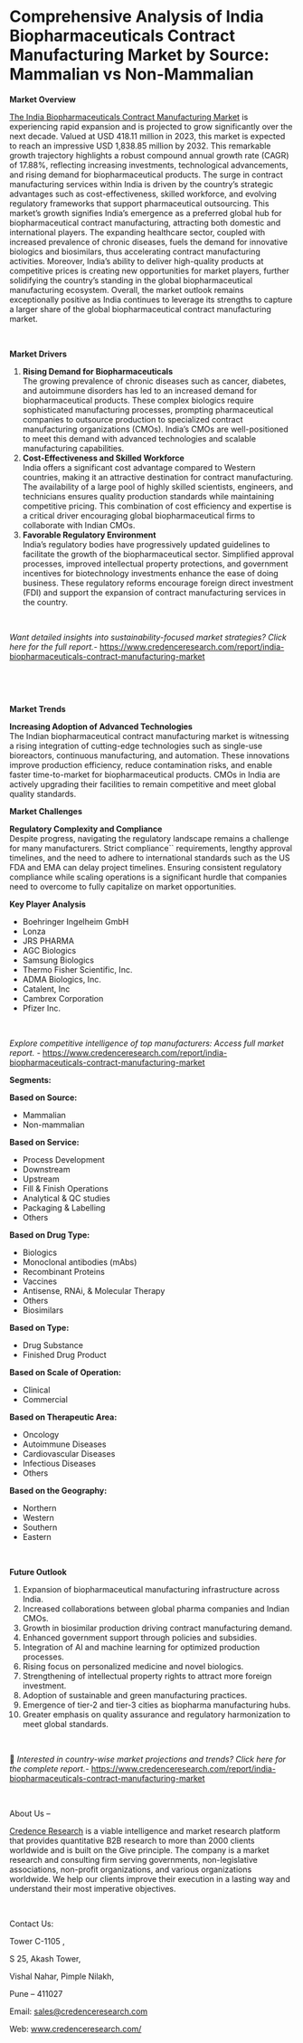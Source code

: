 # Comprehensive Analysis of India Biopharmaceuticals Contract Manufacturing Market by Source: Mammalian vs Non-Mammalian


<p><strong>Market Overview</strong></p>
<p><a href="https://www.credenceresearch.com/report/india-biopharmaceuticals-contract-manufacturing-market">The India Biopharmaceuticals Contract Manufacturing Market</a> is experiencing rapid expansion and is projected to grow significantly over the next decade. Valued at USD 418.11 million in 2023, this market is expected to reach an impressive USD 1,838.85 million by 2032. This remarkable growth trajectory highlights a robust compound annual growth rate (CAGR) of 17.88%, reflecting increasing investments, technological advancements, and rising demand for biopharmaceutical products. The surge in contract manufacturing services within India is driven by the country&rsquo;s strategic advantages such as cost-effectiveness, skilled workforce, and evolving regulatory frameworks that support pharmaceutical outsourcing. This market&rsquo;s growth signifies India&rsquo;s emergence as a preferred global hub for biopharmaceutical contract manufacturing, attracting both domestic and international players. The expanding healthcare sector, coupled with increased prevalence of chronic diseases, fuels the demand for innovative biologics and biosimilars, thus accelerating contract manufacturing activities. Moreover, India&rsquo;s ability to deliver high-quality products at competitive prices is creating new opportunities for market players, further solidifying the country&rsquo;s standing in the global biopharmaceutical manufacturing ecosystem. Overall, the market outlook remains exceptionally positive as India continues to leverage its strengths to capture a larger share of the global biopharmaceutical contract manufacturing market.</p>
<p><strong>&nbsp;</strong></p>
<p><strong>Market Drivers</strong></p>
<ol>
<li><strong> Rising Demand for Biopharmaceuticals</strong><br /> The growing prevalence of chronic diseases such as cancer, diabetes, and autoimmune disorders has led to an increased demand for biopharmaceutical products. These complex biologics require sophisticated manufacturing processes, prompting pharmaceutical companies to outsource production to specialized contract manufacturing organizations (CMOs). India&rsquo;s CMOs are well-positioned to meet this demand with advanced technologies and scalable manufacturing capabilities.</li>
<li><strong> Cost-Effectiveness and Skilled Workforce</strong><br /> India offers a significant cost advantage compared to Western countries, making it an attractive destination for contract manufacturing. The availability of a large pool of highly skilled scientists, engineers, and technicians ensures quality production standards while maintaining competitive pricing. This combination of cost efficiency and expertise is a critical driver encouraging global biopharmaceutical firms to collaborate with Indian CMOs.</li>
<li><strong> Favorable Regulatory Environment</strong><br /> India&rsquo;s regulatory bodies have progressively updated guidelines to facilitate the growth of the biopharmaceutical sector. Simplified approval processes, improved intellectual property protections, and government incentives for biotechnology investments enhance the ease of doing business. These regulatory reforms encourage foreign direct investment (FDI) and support the expansion of contract manufacturing services in the country.</li>
</ol>
<p><strong>&nbsp;</strong></p>
<p><em>Want detailed insights into sustainability-focused market strategies? Click here for the full report.- </em><a href="https://www.credenceresearch.com/report/india-biopharmaceuticals-contract-manufacturing-market">https://www.credenceresearch.com/report/india-biopharmaceuticals-contract-manufacturing-market</a></p>
<p>&nbsp;</p>
<p>&nbsp;</p>
<p><strong>Market Trends</strong></p>
<p><strong>Increasing Adoption of Advanced Technologies</strong><br /> The Indian biopharmaceutical contract manufacturing market is witnessing a rising integration of cutting-edge technologies such as single-use bioreactors, continuous manufacturing, and automation. These innovations improve production efficiency, reduce contamination risks, and enable faster time-to-market for biopharmaceutical products. CMOs in India are actively upgrading their facilities to remain competitive and meet global quality standards.</p>
<p><strong>Market Challenges</strong></p>
<p><strong>Regulatory Complexity and Compliance</strong><br data-start="3710" data-end="3713" /> Despite progress, navigating the regulatory landscape remains a challenge for many manufacturers. Strict compliance`` requirements, lengthy approval timelines, and the need to adhere to international standards such as the US FDA and EMA can delay project timelines. Ensuring consistent regulatory compliance while scaling operations is a significant hurdle that companies need to overcome to fully capitalize on market opportunities.</p>
<p><strong>Key Player Analysis</strong></p>
<ul>
<li>Boehringer Ingelheim GmbH</li>
<li>Lonza</li>
<li>JRS PHARMA</li>
<li>AGC Biologics</li>
<li>Samsung Biologics</li>
<li>Thermo Fisher Scientific, Inc.</li>
<li>ADMA Biologics, Inc.</li>
<li>Catalent, Inc</li>
<li>Cambrex Corporation</li>
<li>Pfizer Inc.</li>
</ul>
<p>&nbsp;</p>
<p><em>Explore competitive intelligence of top manufacturers: Access full market report. - </em><a href="https://www.credenceresearch.com/report/india-biopharmaceuticals-contract-manufacturing-market">https://www.credenceresearch.com/report/india-biopharmaceuticals-contract-manufacturing-market</a></p>
<p><strong>Segments:</strong></p>
<p><strong>Based on&nbsp;Source:</strong></p>
<ul>
<li>Mammalian</li>
<li>Non-mammalian</li>
</ul>
<p><strong>Based on Service:</strong></p>
<ul>
<li>Process Development</li>
<li>Downstream</li>
<li>Upstream</li>
<li>Fill &amp; Finish Operations</li>
<li>Analytical &amp; QC studies</li>
<li>Packaging &amp; Labelling</li>
<li>Others</li>
</ul>
<p><strong>Based on Drug Type:</strong></p>
<ul>
<li>Biologics</li>
<li>Monoclonal antibodies (mAbs)</li>
<li>Recombinant Proteins</li>
<li>Vaccines</li>
<li>Antisense, RNAi, &amp; Molecular Therapy</li>
<li>Others</li>
<li>Biosimilars</li>
</ul>
<p><strong>Based on Type:</strong></p>
<ul>
<li>Drug Substance</li>
<li>Finished Drug Product</li>
</ul>
<p><strong>Based on Scale of Operation:</strong></p>
<ul>
<li>Clinical</li>
<li>Commercial</li>
</ul>
<p><strong>Based on Therapeutic Area:</strong></p>
<ul>
<li>Oncology</li>
<li>Autoimmune Diseases</li>
<li>Cardiovascular Diseases</li>
<li>Infectious Diseases</li>
<li>Others</li>
</ul>
<p><strong>Based on the Geography:</strong></p>
<ul>
<li>Northern</li>
<li>Western</li>
<li>Southern</li>
<li>Eastern</li>
</ul>
<p>&nbsp;</p>
<p><strong>Future Outlook </strong></p>
<ol>
<li>Expansion of biopharmaceutical manufacturing infrastructure across India.</li>
<li>Increased collaborations between global pharma companies and Indian CMOs.</li>
<li>Growth in biosimilar production driving contract manufacturing demand.</li>
<li>Enhanced government support through policies and subsidies.</li>
<li>Integration of AI and machine learning for optimized production processes.</li>
<li>Rising focus on personalized medicine and novel biologics.</li>
<li>Strengthening of intellectual property rights to attract more foreign investment.</li>
<li>Adoption of sustainable and green manufacturing practices.</li>
<li>Emergence of tier-2 and tier-3 cities as biopharma manufacturing hubs.</li>
<li>Greater emphasis on quality assurance and regulatory harmonization to meet global standards.</li>
</ol>
<p><strong>&nbsp;</strong></p>
<p>📌 <em>Interested in country-wise market projections and trends? Click here for the complete report.- </em><a href="https://www.credenceresearch.com/report/india-biopharmaceuticals-contract-manufacturing-market">https://www.credenceresearch.com/report/india-biopharmaceuticals-contract-manufacturing-market</a></p>
<p>&nbsp;</p>
<p>About Us &ndash;</p>
<p><a href="https://www.credenceresearch.com/">Credence Research</a> is a viable intelligence and market research platform that provides quantitative B2B research to more than 2000 clients worldwide and is built on the Give principle. The company is a market research and consulting firm serving governments, non-legislative associations, non-profit organizations, and various organizations worldwide. We help our clients improve their execution in a lasting way and understand their most imperative objectives.</p>
<p>&nbsp;</p>
<p>Contact Us:</p>
<p>Tower C-1105 ,</p>
<p>S 25, Akash Tower,</p>
<p>Vishal Nahar, Pimple Nilakh,</p>
<p>Pune &ndash; 411027</p>
<p>Email: <a href="mailto:sales@credenceresearch.com">sales@credenceresearch.com</a></p>
<p>Web: <a href="http://www.credenceresearch.com/">www.credenceresearch.com/</a></p>
